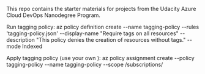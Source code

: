 This repo contains the starter materials for projects from the Udacity Azure Cloud DevOps Nanodegree Program.

Run tagging policy:
az policy definition create --name tagging-policy --rules 'tagging-policy.json' --display-name "Require tags on all resources" --description "This policy denies the creation of resources without tags." --mode Indexed

Apply tagging policy (use your own <subsID>):
az policy assignment create --policy tagging-policy --name tagging-policy --scope /subscriptions/<SubscriptionID>

